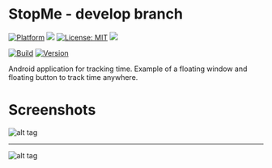 # StopMe - develop branch

[![Platform](https://img.shields.io/badge/platform-Android-blue.svg)](https://www.android.com)
<a target="_blank" href="https://android-arsenal.com/api?level=21" title="API21+"><img src="https://img.shields.io/badge/API-21+-blue.svg" /></a>
[![License: MIT](https://img.shields.io/badge/License-MIT-blue.svg)](https://opensource.org/licenses/MIT)
<a target="_blank" href="https://www.paypal.me/GuepardoApps" title="Donate using PayPal"><img src="https://img.shields.io/badge/paypal-donate-blue.svg" /></a>

[![Build](https://img.shields.io/badge/build-notpassing-red.svg)](https://github.com/GuepardoApps/StopMe/tree/develop/releases/1-2-0-180813.apk)
[![Version](https://img.shields.io/badge/version-v1.2.0.180813-blue.svg)](https://github.com/GuepardoApps/StopMe/develop/)

Android application for tracking time.
Example of a floating window and floating button to track time anywhere.

# Screenshots

![alt tag](https://github.com/GuepardoApps/StopMe/blob/master/screenshots/header_001.png)
___________________________________

![alt tag](https://github.com/GuepardoApps/StopMe/blob/master/screenshots/header_002.png)